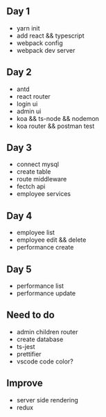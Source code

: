 ## Day 1
- yarn init
- add react && typescript
- webpack config
- webpack dev server

## Day 2
- antd
- react router
- login ui
- admin ui
- koa && ts-node && nodemon
- koa router && postman test

## Day 3
- connect mysql
- create table
- route middleware
- fectch api
- employee services

## Day 4
- employee list
- employee edit && delete
- performance create

## Day 5
- performance list
- performance update

## Need to do
- admin children router
- create database
- ts-jest
- prettifier
- vscode code color?

## Improve
- server side rendering
- redux
